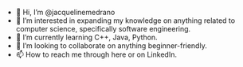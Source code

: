 - 👋 Hi, I’m @jacquelinemedrano
- 👀 I’m interested in expanding my knowledge on anything related to computer science, specifically software engineering.
- 🌱 I’m currently learning C++, Java, Python.
- 💞️ I’m looking to collaborate on anything beginner-friendly.
- 📫 How to reach me through here or on LinkedIn.

<!---
jacquelinemedrano/jacquelinemedrano is a ✨ special ✨ repository because its `README.md` (this file) appears on your GitHub profile.
You can click the Preview link to take a look at your changes.
--->
